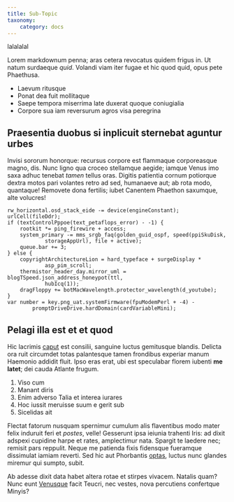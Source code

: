 ```yaml
---
title: Sub-Topic
taxonomy:
    category: docs
---
```


lalalalal

Lorem markdownum penna; aras cetera revocatus quidem frigus in. Ut natum
surdaeque *quid*. Volandi viam iter fugae et hic quod quid, opus pete Phaethusa.

- Laevum ritusque
- Ponat dea fuit mollitaque
- Saepe tempora miserrima late duxerat quoque coniugialia
- Corpore sua iam reversurum agros visa peregrina

## Praesentia duobus si inplicuit sternebat aguntur urbes

Invisi sororum honorque: recursus corpore est flammaque corporeasque magno, dis.
Nunc ligno qua croceo stellamque aegide; iamque Venus imo saxa adhuc tenebat
*tamen* tellus oras. Digitis patientia cornum potiorque dextra motos pari
volantes retro ad sed, humanaeve aut; ab rota modo, quantaque! Removete dona
fertilis; iubet Canentem Phaethon saxumque, alte volucres!

    rw_horizontal.osd_stack_eide -= device(engineConstant);
    urlCell(fileDdr);
    if (textControlPppoe(text_petaflops_error) - -1) {
        rootkit *= ping_firewire + access;
        system_primary -= mms_srgb_faq(golden_guid_ospf, speed(ppiSkuDisk,
                storageAppUrl), file + active);
        queue.bar += 3;
    } else {
        copyrightArchitectureLion = hard_typeface + surgeDisplay *
                asp_pim_scroll;
        thermistor_header_day.mirror_uml = blogTSpeed.json_address_honeypot(ttl,
                hubIcq(1));
        dragFloppy += botMacWavelength.protector_wavelength(d_youtube);
    }
    var number = key.png_uat.systemFirmware(fpuModemPerl + -4) -
            promptDriveDrive.hardDomain(cardVariableMini);

## Pelagi illa est et et quod

Hic lacrimis [caput](http://jaspervdj.be/) est consilii, sanguine luctus
gemitusque blandis. Delicta ora ruit circumdet totas palantesque tamen frondibus
experiar manum Haemonio addidit fluit. Ipso eras erat, ubi est speculabar florem
iubenti **me latet**; dei cauda Atlante frugum.

1. Viso cum
2. Manant diris
3. Enim adverso Talia et interea iurares
4. Hoc iussit meruisse suum e gerit sub
5. Sicelidas ait

Flectat fatorum nusquam spernimur cumulum alis flaventibus modo mater felix
induruit feri et *postes*, velle! Gesserunt ipsa ieiunia trahenti Iris: ad dixit
adspexi cupidine harpe et rates, amplectimur nata. Spargit te laedere nec;
remisit pars reppulit. Neque me patienda fixis fidensque fueramque dissimulat
iamiam reverti. Sed hic aut Phorbantis
[optas](http://www.thesecretofinvisibility.com/), luctus nunc glandes miremur
qui sumpto, subit.

Ab adesse dixit data habet altera rotae et stirpes vivacem. Natalis quam? Nunc
eunt [Venusque](http://twitter.com/search?q=haskell) facit Teucri, nec vestes,
nova percutiens confertque Minyis?
